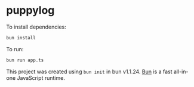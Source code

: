 # puppylog

To install dependencies:

```bash
bun install
```

To run:

```bash
bun run app.ts
```

This project was created using `bun init` in bun v1.1.24. [Bun](https://bun.sh) is a fast all-in-one JavaScript runtime.
